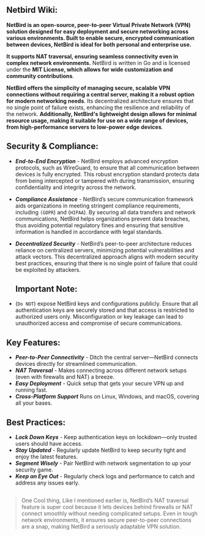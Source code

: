 ## Netbird Wiki:

**NetBird is an open-source, peer-to-peer Virtual Private Network (VPN) solution designed for easy deployment and secure networking across various environments. Built to enable secure, encrypted communication between devices, NetBird is ideal for both personal and enterprise use.**

**It supports NAT traversal, ensuring seamless connectivity even in complex network environments.** NetBird is written in Go and is licensed under the **MIT License, which allows for wide customization and community contributions**.

**NetBird offers the simplicity of managing secure, scalable VPN connections without requiring a central server, making it a robust option for modern networking needs**. Its decentralized architecture ensures that no single point of failure exists, enhancing the resilience and reliability of the network. **Additionally, NetBird's lightweight design allows for minimal resource usage, making it suitable for use on a wide range of devices, from high-performance servers to low-power edge devices**.

## Security & Compliance:

- ***End-to-End Encryption*** - NetBird employs advanced encryption protocols, such as WireGuard, to ensure that all communication between devices is fully encrypted. This robust encryption standard protects data from being intercepted or tampered with during transmission, ensuring confidentiality and integrity across the network.
- ***Compliance Assistance*** - NetBird’s secure communication framework aids organizations in meeting stringent compliance requirements, including `(GDPR`) and (`HIPAA`). By securing all data transfers and network communications, NetBird helps organizations prevent data breaches, thus avoiding potential regulatory fines and ensuring that sensitive information is handled in accordance with legal standards.
- ***Decentralized Security*** - NetBird’s peer-to-peer architecture reduces reliance on centralized servers, minimizing potential vulnerabilities and attack vectors. This decentralized approach aligns with modern security best practices, ensuring that there is no single point of failure that could be exploited by attackers.

  ## Important Note:
- (`Do NOT`) expose NetBird keys and configurations publicly. Ensure that all authentication keys are securely stored and that access is restricted to authorized users only. Misconfiguration or key leakage can lead to unauthorized access and compromise of secure communications.

## Key Features:

- ***Peer-to-Peer Connectivity*** - Ditch the central server—NetBird connects devices directly for streamlined communication.
- ***NAT Traversal*** - Makes connecting across different network setups (even with firewalls and NAT) a breeze.
- ***Easy Deployment*** - Quick setup that gets your secure VPN up and running fast.
- ***Cross-Platform Support*** Runs on Linux, Windows, and macOS, covering all your bases.

## Best Practices:

- ***Lock Down Keys*** - Keep authentication keys on lockdown—only trusted users should have access.
- ***Stay Updated*** - Regularly update NetBird to keep security tight and enjoy the latest features.
- ***Segment Wisely*** - Pair NetBird with network segmentation to up your security game.
- ***Keep an Eye Out*** - Regularly check logs and performance to catch and address any issues early.

##
> One Cool thing, Like I mentioned earlier is, NetBird’s NAT traversal feature is super cool because it lets devices behind firewalls or NAT connect smoothly without needing complicated setups. Even in tough network environments, it ensures secure peer-to-peer connections are a snap, making NetBird a seriously adaptable VPN solution.
